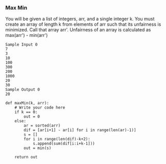 ### Max Min

You will be given a list of integers, arr, and a single integer k. You must create an array of length k from elements of arr such that its unfairness is minimized. Call that array arr'. Unfairness of an array is calculated as
max(arr') - min(arr')

```
Sample Input 0
7
3
10
100
300
200
1000
20
30
Sample Output 0
20
```
```
def maxMin(k, arr):
    # Write your code here
    if k == 0:
        out = 0 
    else:
        ar = sorted(arr)
        dif = [ar[i+1] - ar[i] for i in range(len(ar)-1)]
        s = []
        for i in range(len(dif)-k+2):
            s.append(sum(dif[i:i+k-1]))
        out = min(s)
      
    return out
```
